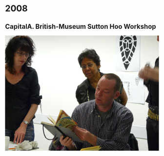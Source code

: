 # 2008

## CapitalA. British-Museum Sutton Hoo Workshop

![British-Museum Sutton Hoo Workshop](../.gitbook/assets/2008-capitala-british-museum-sutton-hoo-workshop-1.jpg)

